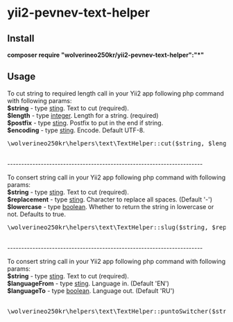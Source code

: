 # yii2-pevnev-text-helper
<p>
<h2>Install</h2>
<b>composer require "wolverineo250kr/yii2-pevnev-text-helper":"*"</b>
<h2>Usage</h2>
To cut string to required length call in your Yii2 app following php command with following params:<br/>
<b>$string</b> - type <u>sting</u>. Text to cut (required).<br/>
<b>$length</b> - type <u>integer</u>. Length for a string. (required)<br/>
<b>$postfix</b> - type <u>sting</u>. Postfix to put in the end if string.<br/>
<b>$encoding</b> - type <u>sting</u>. Encode. Default UTF-8.<br/>
<pre>
\wolverineo250kr\helpers\text\TextHelper::cut($string, $length, $postfix, $encoding);
</pre>
<br/>
----------------------------------------------------------------------
<br/>
<p>
To consert string call in your Yii2 app following php command with following params:<br/>
<b>$string</b> - type <u>sting</u>. Text to cut (required).<br/>
<b>$replacement</b> - type <u>sting</u>. Character to replace all spaces. (Default '-')<br/>
<b>$lowercase</b> - type <u>boolean</u>. Whether to return the string in lowercase or not. Defaults to true.<br/> 
<pre>
\wolverineo250kr\helpers\text\TextHelper::slug($string, $replacement, $lowercase);
</pre>
 <br/>
----------------------------------------------------------------------
<br/>
<p>
To consert string call in your Yii2 app following php command with following params:<br/>
<b>$string</b> - type <u>sting</u>. Text to cut (required).<br/>
<b>$languageFrom</b> - type <u>sting</u>. Language in. (Default 'EN')<br/>
<b>$languageTo</b> - type <u>boolean</u>. Language out. (Default 'RU')<br/><br/> 
<pre>
\wolverineo250kr\helpers\text\TextHelper::puntoSwitcher($string, $languageFrom, $languageTo);
</pre>